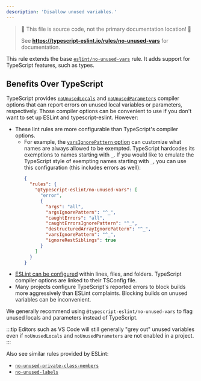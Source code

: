 ```yaml
---
description: 'Disallow unused variables.'
---
```


> 🛑 This file is source code, not the primary documentation location! 🛑
>
> See **https://typescript-eslint.io/rules/no-unused-vars** for documentation.

This rule extends the base [`eslint/no-unused-vars`](https://eslint.org/docs/rules/no-unused-vars) rule.
It adds support for TypeScript features, such as types.

## Benefits Over TypeScript

TypeScript provides [`noUnusedLocals`](https://www.typescriptlang.org/tsconfig#noUnusedLocals) and [`noUnusedParameters`](https://www.typescriptlang.org/tsconfig#noUnusedParameters) compiler options that can report errors on unused local variables or parameters, respectively.
Those compiler options can be convenient to use if you don't want to set up ESLint and typescript-eslint.
However:

- These lint rules are more configurable than TypeScript's compiler options.
  - For example, the [`varsIgnorePattern` option](https://eslint.org/docs/latest/rules/no-unused-vars#varsignorepattern) can customize what names are always allowed to be exempted. TypeScript hardcodes its exemptions to names starting with `_`.
    If you would like to emulate the TypeScript style of exempting names starting with `_`, you can use this configuration (this includes errors as well):
    ```json
    {
      "rules": {
        "@typescript-eslint/no-unused-vars": [
          "error",
          {
            "args": "all",
            "argsIgnorePattern": "^_",
            "caughtErrors": "all",
            "caughtErrorsIgnorePattern": "^_",
            "destructuredArrayIgnorePattern": "^_",
            "varsIgnorePattern": "^_",
            "ignoreRestSiblings": true
          }
        ]
      }
    }
    ```
- [ESLint can be configured](https://eslint.org/docs/latest/use/configure/rules) within lines, files, and folders. TypeScript compiler options are linked to their TSConfig file.
- Many projects configure TypeScript's reported errors to block builds more aggressively than ESLint complaints. Blocking builds on unused variables can be inconvenient.

We generally recommend using `@typescript-eslint/no-unused-vars` to flag unused locals and parameters instead of TypeScript.

:::tip
Editors such as VS Code will still generally "grey out" unused variables even if `noUnusedLocals` and `noUnusedParameters` are not enabled in a project.
:::

Also see similar rules provided by ESLint:

- [`no-unused-private-class-members`](https://eslint.org/docs/latest/rules/no-unused-private-class-members)
- [`no-unused-labels`](https://eslint.org/docs/latest/rules/no-unused-labels)
